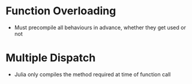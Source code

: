 # Function Overloading
- Must precompile all behaviours in advance, whether they get used or not

# Multiple Dispatch
- Julia only compiles the method required at time of function call